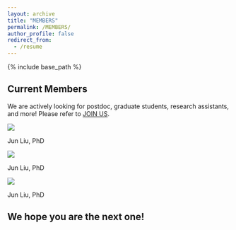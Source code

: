 ```yaml
---
layout: archive
title: "MEMBERS"
permalink: /MEMBERS/
author_profile: false
redirect_from:
  - /resume
---
```


{% include base_path %}

## Current Members

We are actively looking for postdoc, graduate students, research assistants, and more! Please refer to [JOIN US](<../JOIN US/JOIN US.md> "JOIN US").

![](image/image_JpEFFpqNnf.png)

Jun Liu, PhD

![](image/image_JpEFFpqNnf.png)

Jun Liu, PhD

![](image/image_JpEFFpqNnf.png)

Jun Liu, PhD

## We hope you are the next one!&#x20;
